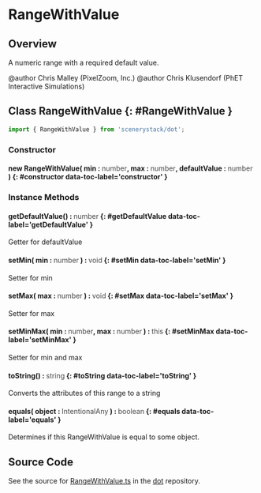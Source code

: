 # RangeWithValue

## Overview

A numeric range with a required default value.

@author Chris Malley (PixelZoom, Inc.)
@author Chris Klusendorf (PhET Interactive Simulations)

## Class RangeWithValue {: #RangeWithValue }


```js
import { RangeWithValue } from 'scenerystack/dot';
```
### Constructor

#### new RangeWithValue( min : <span style="font-weight: 400; opacity: 80%;">number</span>, max : <span style="font-weight: 400; opacity: 80%;">number</span>, defaultValue : <span style="font-weight: 400; opacity: 80%;">number</span> ) {: #constructor data-toc-label='constructor' }

### Instance Methods

#### getDefaultValue() : <span style="font-weight: 400; opacity: 80%;">number</span> {: #getDefaultValue data-toc-label='getDefaultValue' }

Getter for defaultValue

#### setMin( min : <span style="font-weight: 400; opacity: 80%;">number</span> ) : <span style="font-weight: 400; opacity: 80%;">void</span> {: #setMin data-toc-label='setMin' }

Setter for min

#### setMax( max : <span style="font-weight: 400; opacity: 80%;">number</span> ) : <span style="font-weight: 400; opacity: 80%;">void</span> {: #setMax data-toc-label='setMax' }

Setter for max

#### setMinMax( min : <span style="font-weight: 400; opacity: 80%;">number</span>, max : <span style="font-weight: 400; opacity: 80%;">number</span> ) : <span style="font-weight: 400; opacity: 80%;">this</span> {: #setMinMax data-toc-label='setMinMax' }

Setter for min and max

#### toString() : <span style="font-weight: 400; opacity: 80%;">string</span> {: #toString data-toc-label='toString' }

Converts the attributes of this range to a string

#### equals( object : <span style="font-weight: 400; opacity: 80%;">IntentionalAny</span> ) : <span style="font-weight: 400; opacity: 80%;">boolean</span> {: #equals data-toc-label='equals' }

Determines if this RangeWithValue is equal to some object.



## Source Code

See the source for [RangeWithValue.ts](https://github.com/phetsims/dot/blob/main/js/RangeWithValue.ts) in the [dot](https://github.com/phetsims/dot) repository.

